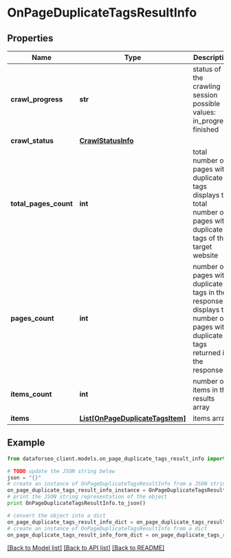 # OnPageDuplicateTagsResultInfo


## Properties

Name | Type | Description | Notes
------------ | ------------- | ------------- | -------------
**crawl_progress** | **str** | status of the crawling session possible values: in_progress, finished | [optional] 
**crawl_status** | [**CrawlStatusInfo**](CrawlStatusInfo.md) |  | [optional] 
**total_pages_count** | **int** | total number of pages with duplicate tags displays the total number of pages with duplicate tags of the target website | [optional] 
**pages_count** | **int** | number of pages with duplicate tags in the response displays the number of pages with duplicate tags returned in the response | [optional] 
**items_count** | **int** | number of items in the results array | [optional] 
**items** | [**List[OnPageDuplicateTagsItem]**](OnPageDuplicateTagsItem.md) | items array | [optional] 

## Example

```python
from dataforseo_client.models.on_page_duplicate_tags_result_info import OnPageDuplicateTagsResultInfo

# TODO update the JSON string below
json = "{}"
# create an instance of OnPageDuplicateTagsResultInfo from a JSON string
on_page_duplicate_tags_result_info_instance = OnPageDuplicateTagsResultInfo.from_json(json)
# print the JSON string representation of the object
print OnPageDuplicateTagsResultInfo.to_json()

# convert the object into a dict
on_page_duplicate_tags_result_info_dict = on_page_duplicate_tags_result_info_instance.to_dict()
# create an instance of OnPageDuplicateTagsResultInfo from a dict
on_page_duplicate_tags_result_info_form_dict = on_page_duplicate_tags_result_info.from_dict(on_page_duplicate_tags_result_info_dict)
```
[[Back to Model list]](../README.md#documentation-for-models) [[Back to API list]](../README.md#documentation-for-api-endpoints) [[Back to README]](../README.md)


